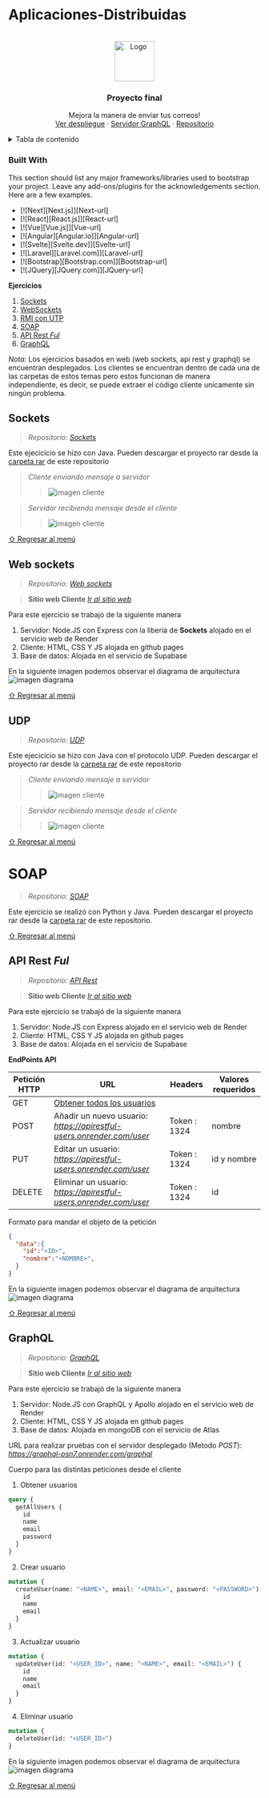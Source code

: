 # Aplicaciones-Distribuidas

<br />
<div align="center">
  <img src="https://cdn.icon-icons.com/icons2/1826/PNG/512/4202116inboxlogosocialsocialmedia-115701_115600.png" alt="Logo" width="80" height="80">
  <h3 align="center">Proyecto final</h3>
  <p align="center">
    Mejora la manera de enviar tus correos!
    <br />
    <a href="https://fastsend.onrender.com/usuarios">Ver despliegue</a>
    ·
    <a href="https://server-graph-final.onrender.com/graphql">Servidor GraphQL</a>
    ·
    <a href="https://github.com/JorgeLReyes/Aplicaciones-Distribuidas/tree/main/Proyecto%20final">Repositorio</a>
  </p>
</div>

<!-- TABLE OF CONTENTS -->
<details>
  <summary>Tabla de contenido</summary>
  <ol>
    <li>
      <a href="#sobre-el-proyecto">Sobre el proyecto</a>
      <ul>
        <li><a href="#tecnologias-usadas">Tecnologias usadas</a></li>
      </ul>
    </li>
  </ol>
</details>

### Built With

This section should list any major frameworks/libraries used to bootstrap your project. Leave any add-ons/plugins for the acknowledgements section. Here are a few examples.

* [![Next][Next.js]][Next-url]
* [![React][React.js]][React-url]
* [![Vue][Vue.js]][Vue-url]
* [![Angular][Angular.io]][Angular-url]
* [![Svelte][Svelte.dev]][Svelte-url]
* [![Laravel][Laravel.com]][Laravel-url]
* [![Bootstrap][Bootstrap.com]][Bootstrap-url]
* [![JQuery][JQuery.com]][JQuery-url]

**Ejercicios**
1. [Sockets](https://github.com/JorgeLReyes/Aplicaciones-Distribuidas/tree/main?tab=readme-ov-file#sockets)
3. [WebSockets](https://github.com/JorgeLReyes/Aplicaciones-Distribuidas/tree/main?tab=readme-ov-file#Web-Sockets)
2. [RMI con UTP](https://github.com/JorgeLReyes/Aplicaciones-Distribuidas/tree/main?tab=readme-ov-file#udp)
4. [SOAP](https://github.com/JorgeLReyes/Aplicaciones-Distribuidas/tree/main?tab=readme-ov-file#soap)
5. [API Rest _Ful_](https://github.com/JorgeLReyes/Aplicaciones-Distribuidas/tree/main?tab=readme-ov-file#api-rest-ful)
6. [GraphQL](https://github.com/JorgeLReyes/Aplicaciones-Distribuidas/tree/main?tab=readme-ov-file#graphql)

_*Nota:*_ Los ejercicios basados en web (web sockets, api rest y graphql) se encuentran desplegados. Los clientes se encuentran dentro de cada una de las carpetas de estos temas pero estos funcionan de manera independiente, es decir, se puede extraer el código cliente unicamente sin ningún problema.

## Sockets
> _*Repositorio: [Sockets](https://github.com/JorgeLReyes/Aplicaciones-Distribuidas/tree/main/Sockets)*_ 

Este ejecicicio se hizo con Java. Pueden descargar el proyecto rar desde la [carpeta rar](https://github.com/JorgeLReyes/Aplicaciones-Distribuidas/tree/main/AppsRar) de este repositorio
>_Cliente enviando mensaje a servidor_
>>![imagen cliente](https://github.com/JorgeLReyes/Aplicaciones-Distribuidas/blob/main/Img/clienteJava.png)

>_Servidor recibiendo mensaje desde el cliente_
>>![imagen cliente](https://github.com/JorgeLReyes/Aplicaciones-Distribuidas/blob/main/Img/servidorJava.png)

[⇧ Regresar al menú](https://github.com/JorgeLReyes/Aplicaciones-Distribuidas/tree/main?tab=readme-ov-file#aplicaciones-distribuidas)

## Web sockets
> _*Repositorio: [Web sockets](https://github.com/JorgeLReyes/Aplicaciones-Distribuidas/tree/main/WebSockets)*_

>**Sitio web Cliente**
_*[Ir al sitio web](https://jorgelreyes.github.io/Aplicaciones-Distribuidas/WebSockets/SocketClient/)*_

Para este ejercicio se trabajó de la siguiente manera
1. Servidor: Node.JS con Express con la liberia de **Sockets** alojado en el servicio web de Render
2. Cliente: HTML, CSS Y JS alojada en github pages
3. Base de datos: Alojada en el servicio de Supabase

En la siguiente imagen podemos observar el diagrama de arquitectura
![imagen diagrama](https://github.com/JorgeLReyes/Aplicaciones-Distribuidas/blob/main/Diagramas%20arquitectura/socket.io.png)

[⇧ Regresar al menú](https://github.com/JorgeLReyes/Aplicaciones-Distribuidas/tree/main?tab=readme-ov-file#aplicaciones-distribuidas)

## UDP

> _*Repositorio: [UDP](https://github.com/JorgeLReyes/Aplicaciones-Distribuidas/tree/main/SocketUDP)*_

Este ejecicicio se hizo con Java con el protocolo UDP. Pueden descargar el proyecto rar desde la [carpeta rar](https://github.com/JorgeLReyes/Aplicaciones-Distribuidas/tree/main/AppsRar) de este repositorio
>_Cliente enviando mensaje a servidor_
>>![imagen cliente](https://github.com/JorgeLReyes/Aplicaciones-Distribuidas/blob/main/Img/clienteutp.png)

>_Servidor recibiendo mensaje desde el cliente_
>>![imagen cliente](https://github.com/JorgeLReyes/Aplicaciones-Distribuidas/blob/main/Img/serverutp.png)

[⇧ Regresar al menú](https://github.com/JorgeLReyes/Aplicaciones-Distribuidas/tree/main?tab=readme-ov-file#aplicaciones-distribuidas)

# SOAP

> _*Repositorio: [SOAP](https://github.com/JorgeLReyes/Aplicaciones-Distribuidas/tree/main/SOAP)*_

Este ejercicio se realizó con Python y Java. Pueden descargar el proyecto rar desde la [carpeta rar](https://github.com/JorgeLReyes/Aplicaciones-Distribuidas/tree/main/AppsRar) de este repositorio.

[⇧ Regresar al menú](https://github.com/JorgeLReyes/Aplicaciones-Distribuidas/tree/main?tab=readme-ov-file#aplicaciones-distribuidas)


## API Rest _Ful_

> _*Repositorio: [API Rest](https://github.com/JorgeLReyes/Aplicaciones-Distribuidas/tree/main/API%20Rest)*_

>**Sitio web Cliente**
_*[Ir al sitio web](https://jorgelreyes.github.io/Aplicaciones-Distribuidas/API%20Rest/Client/)*_

Para este ejercicio se trabajó de la siguiente manera
1. Servidor: Node.JS con Express alojado en el servicio web de Render
2. Cliente: HTML, CSS Y JS alojada en github pages
3. Base de datos: Alojada en el servicio de Supabase

**EndPoints API**

| Petición HTTP | URL | Headers | Valores requeridos
| ----------- | ----------- | ----------- | ----------- |
| GET | [Obtener todos los usuarios](https://apirestful-users.onrender.com/users)| |
| POST | Añadir un nuevo usuario: _*https://apirestful-users.onrender.com/user*_ | Token : 1324 | nombre
| PUT | Editar un usuario: _*https://apirestful-users.onrender.com/user*_ | Token : 1324 | id y nombre
| DELETE | Eliminar un usuario: _*https://apirestful-users.onrender.com/user*_  | Token : 1324 | id

Formato para mandar el objeto de la petición
```json
{
  "data":{
    "id":"<ID>",
    "nombre":"<NOMBRE>",
  }  
}
```
En la siguiente imagen podemos observar el diagrama de arquitectura
![imagen diagrama](https://github.com/JorgeLReyes/Aplicaciones-Distribuidas/blob/main/Diagramas%20arquitectura/API.png)

[⇧ Regresar al menú](https://github.com/JorgeLReyes/Aplicaciones-Distribuidas/tree/main?tab=readme-ov-file#aplicaciones-distribuidas)

## GraphQL

> _*Repositorio: [GraphQL](https://github.com/JorgeLReyes/Aplicaciones-Distribuidas/tree/main/GraphQL)*_

>**Sitio web Cliente**
_*[Ir al sitio web](https://jorgelreyes.github.io/Aplicaciones-Distribuidas/GraphQL/client/)*_

Para este ejercicio se trabajó de la siguiente manera
1. Servidor: Node.JS con GraphQL y Apollo alojado en el servicio web de Render
2. Cliente: HTML, CSS Y JS alojada en github pages
3. Base de datos: Alojada en mongoDB con el servicio de Atlas 

URL para realizar pruebas con el servidor desplegado (Metodo _POST_): _*https://graphql-psn7.onrender.com/graphql*_

Cuerpo para las distintas peticiones desde el cliente

1. Obtener usuarios
```GraphQL
query {
  getAllUsers {
    id
    name
    email
    password
  }
}
```
2. Crear usuario
```GraphQL
mutation {
  createUser(name: "<NAME>", email: "<EMAIL>", password: "<PASSWORD>") {
    id
    name
    email
  }
}
```
3. Actualizar usuario
```GraphQL
mutation {
  updateUser(id: "<USER_ID>", name: "<NAME>", email: "<EMAIL>") {
    id
    name
    email
  }
}

```
4. Eliminar usuario
```GraphQL
mutation {
  deleteUser(id: "<USER_ID>")
}
```
En la siguiente imagen podemos observar el diagrama de arquitectura
![imagen diagrama](https://github.com/JorgeLReyes/Aplicaciones-Distribuidas/blob/main/Diagramas%20arquitectura/graphql.jpg)

[⇧ Regresar al menú](https://github.com/JorgeLReyes/Aplicaciones-Distribuidas/tree/main?tab=readme-ov-file#aplicaciones-distribuidas)
